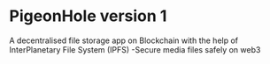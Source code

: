 # PigeonHole version 1
A decentralised file storage app on Blockchain with the help of InterPlanetary File System (IPFS)
-Secure media files safely on web3
